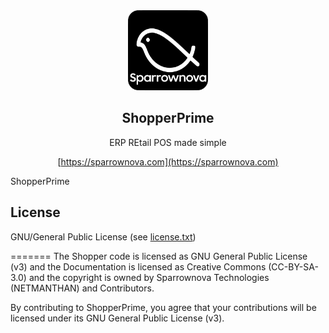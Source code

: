 <div align="center">
    <a href="https://sparrownova.com">
        <img src="https://raw.githubusercontent.com/sparrownova/shopper/develop/shopper/public/images/shopper-logo.png" height="128">
    </a>
    <h2>ShopperPrime</h2>
    <p align="center">
        <p>ERP REtail POS made simple</p>
    </p>

[https://sparrownova.com](https://sparrownova.com)

</div>

ShopperPrime 

## License

GNU/General Public License (see [license.txt](license.txt))

=======
The Shopper code is licensed as GNU General Public License (v3) and the Documentation is licensed as Creative Commons (CC-BY-SA-3.0) and the copyright is owned by Sparrownova Technologies (NETMANTHAN) and Contributors.

By contributing to ShopperPrime, you agree that your contributions will be licensed under its GNU General Public License (v3).


